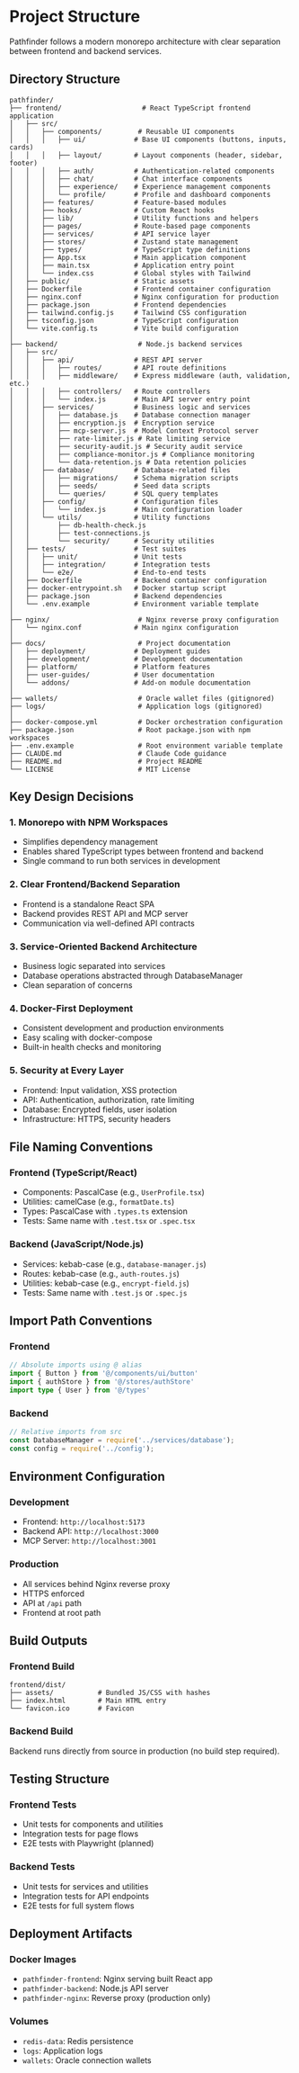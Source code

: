 # Project Structure

Pathfinder follows a modern monorepo architecture with clear separation between frontend and backend services.

## Directory Structure

```
pathfinder/
├── frontend/                    # React TypeScript frontend application
│   ├── src/
│   │   ├── components/         # Reusable UI components
│   │   │   ├── ui/            # Base UI components (buttons, inputs, cards)
│   │   │   ├── layout/        # Layout components (header, sidebar, footer)
│   │   │   ├── auth/          # Authentication-related components
│   │   │   ├── chat/          # Chat interface components
│   │   │   ├── experience/    # Experience management components
│   │   │   └── profile/       # Profile and dashboard components
│   │   ├── features/          # Feature-based modules
│   │   ├── hooks/             # Custom React hooks
│   │   ├── lib/               # Utility functions and helpers
│   │   ├── pages/             # Route-based page components
│   │   ├── services/          # API service layer
│   │   ├── stores/            # Zustand state management
│   │   ├── types/             # TypeScript type definitions
│   │   ├── App.tsx            # Main application component
│   │   ├── main.tsx           # Application entry point
│   │   └── index.css          # Global styles with Tailwind
│   ├── public/                # Static assets
│   ├── Dockerfile             # Frontend container configuration
│   ├── nginx.conf             # Nginx configuration for production
│   ├── package.json           # Frontend dependencies
│   ├── tailwind.config.js     # Tailwind CSS configuration
│   ├── tsconfig.json          # TypeScript configuration
│   └── vite.config.ts         # Vite build configuration
│
├── backend/                    # Node.js backend services
│   ├── src/
│   │   ├── api/               # REST API server
│   │   │   ├── routes/        # API route definitions
│   │   │   ├── middleware/    # Express middleware (auth, validation, etc.)
│   │   │   ├── controllers/   # Route controllers
│   │   │   └── index.js       # Main API server entry point
│   │   ├── services/          # Business logic and services
│   │   │   ├── database.js    # Database connection manager
│   │   │   ├── encryption.js  # Encryption service
│   │   │   ├── mcp-server.js  # Model Context Protocol server
│   │   │   ├── rate-limiter.js # Rate limiting service
│   │   │   ├── security-audit.js # Security audit service
│   │   │   ├── compliance-monitor.js # Compliance monitoring
│   │   │   └── data-retention.js # Data retention policies
│   │   ├── database/          # Database-related files
│   │   │   ├── migrations/    # Schema migration scripts
│   │   │   ├── seeds/         # Seed data scripts
│   │   │   └── queries/       # SQL query templates
│   │   ├── config/            # Configuration files
│   │   │   └── index.js       # Main configuration loader
│   │   └── utils/             # Utility functions
│   │       ├── db-health-check.js
│   │       ├── test-connections.js
│   │       └── security/      # Security utilities
│   ├── tests/                 # Test suites
│   │   ├── unit/              # Unit tests
│   │   ├── integration/       # Integration tests
│   │   └── e2e/               # End-to-end tests
│   ├── Dockerfile             # Backend container configuration
│   ├── docker-entrypoint.sh   # Docker startup script
│   ├── package.json           # Backend dependencies
│   └── .env.example           # Environment variable template
│
├── nginx/                      # Nginx reverse proxy configuration
│   └── nginx.conf             # Main nginx configuration
│
├── docs/                       # Project documentation
│   ├── deployment/            # Deployment guides
│   ├── development/           # Development documentation
│   ├── platform/              # Platform features
│   ├── user-guides/           # User documentation
│   └── addons/                # Add-on module documentation
│
├── wallets/                    # Oracle wallet files (gitignored)
├── logs/                       # Application logs (gitignored)
│
├── docker-compose.yml          # Docker orchestration configuration
├── package.json                # Root package.json with npm workspaces
├── .env.example                # Root environment variable template
├── CLAUDE.md                   # Claude Code guidance
├── README.md                   # Project README
└── LICENSE                     # MIT License
```

## Key Design Decisions

### 1. Monorepo with NPM Workspaces
- Simplifies dependency management
- Enables shared TypeScript types between frontend and backend
- Single command to run both services in development

### 2. Clear Frontend/Backend Separation
- Frontend is a standalone React SPA
- Backend provides REST API and MCP server
- Communication via well-defined API contracts

### 3. Service-Oriented Backend Architecture
- Business logic separated into services
- Database operations abstracted through DatabaseManager
- Clean separation of concerns

### 4. Docker-First Deployment
- Consistent development and production environments
- Easy scaling with docker-compose
- Built-in health checks and monitoring

### 5. Security at Every Layer
- Frontend: Input validation, XSS protection
- API: Authentication, authorization, rate limiting
- Database: Encrypted fields, user isolation
- Infrastructure: HTTPS, security headers

## File Naming Conventions

### Frontend (TypeScript/React)
- Components: PascalCase (e.g., `UserProfile.tsx`)
- Utilities: camelCase (e.g., `formatDate.ts`)
- Types: PascalCase with `.types.ts` extension
- Tests: Same name with `.test.tsx` or `.spec.tsx`

### Backend (JavaScript/Node.js)
- Services: kebab-case (e.g., `database-manager.js`)
- Routes: kebab-case (e.g., `auth-routes.js`)
- Utilities: kebab-case (e.g., `encrypt-field.js`)
- Tests: Same name with `.test.js` or `.spec.js`

## Import Path Conventions

### Frontend
```typescript
// Absolute imports using @ alias
import { Button } from '@/components/ui/button'
import { authStore } from '@/stores/authStore'
import type { User } from '@/types'
```

### Backend
```javascript
// Relative imports from src
const DatabaseManager = require('../services/database');
const config = require('../config');
```

## Environment Configuration

### Development
- Frontend: `http://localhost:5173`
- Backend API: `http://localhost:3000`
- MCP Server: `http://localhost:3001`

### Production
- All services behind Nginx reverse proxy
- HTTPS enforced
- API at `/api` path
- Frontend at root path

## Build Outputs

### Frontend Build
```
frontend/dist/
├── assets/           # Bundled JS/CSS with hashes
├── index.html        # Main HTML entry
└── favicon.ico       # Favicon
```

### Backend Build
Backend runs directly from source in production (no build step required).

## Testing Structure

### Frontend Tests
- Unit tests for components and utilities
- Integration tests for page flows
- E2E tests with Playwright (planned)

### Backend Tests
- Unit tests for services and utilities
- Integration tests for API endpoints
- E2E tests for full system flows

## Deployment Artifacts

### Docker Images
- `pathfinder-frontend`: Nginx serving built React app
- `pathfinder-backend`: Node.js API server
- `pathfinder-nginx`: Reverse proxy (production only)

### Volumes
- `redis-data`: Redis persistence
- `logs`: Application logs
- `wallets`: Oracle connection wallets
